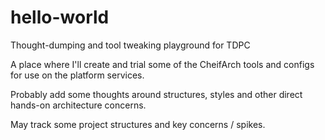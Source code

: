 # hello-world
Thought-dumping and tool tweaking playground for TDPC

A place where I'll create and trial some of the CheifArch tools and configs for use on the platform services.

Probably add some thoughts around structures, styles and other direct hands-on architecture concerns.

May track some project structures and key concerns / spikes.
